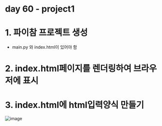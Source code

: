 # day 60 - project1

# 1. 파이참 프로젝트 생성
- main.py 와 index.html이 있어야 함

# 2. index.html페이지를 렌더링하여 브라우저에 표시

# 3. index.html에 html입력양식 만들기
![image](https://user-images.githubusercontent.com/104587537/210973652-9daafbd6-9f5d-47a8-b563-98ca80e54f7f.png)
